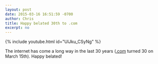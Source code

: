 ```yaml
---
layout: post
date: 2015-03-16 16:51:59 -0700
author: Chris
title: Happy belated 30th to .com
excerpt: no
---
```


{% include youtube.html id="UlJku_CSyNg" %}

The internet has come a long way in the last 30 years ([.com](https://iwantmyname.com/domains/com-domain-name-registration-for-commercial) turned 30 on March 15th). Happy belated!